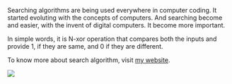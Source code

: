 Searching algorithms are being used everywhere in computer coding. It started evoluting with the concepts of computers. And searching become and easier, with the invent of digital computers. It become more important. 

In simple words, it is N-xor operation that compares both the inputs and provide 1, if they are same, and 0 if they are different. 

To know more about search algorithm, visit <a href="http://www.chicagocomputerclasses.com/">my website</a>. 

<img src="http://www.intechopen.com/source/html/39487/media/image117.png">
